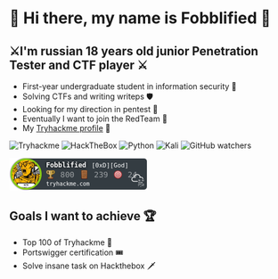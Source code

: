 # :raised_hands: Hi there, my name is Fobblified :raised_hands:

## :crossed_swords:I'm russian 18 years old junior Penetration Tester and CTF player :crossed_swords:

- First-year undergraduate student in information security :bookmark_tabs:
- Solving CTFs and writing writeps :shield:
- Looking for my direction in pentest :dart:
- Eventually I want to join the RedTeam :red_envelope:
- My [Tryhackme profile](https://tryhackme.com/p/Fobblified) :gem:

![Tryhackme](https://img.shields.io/badge/-TryHackMe-1a2332?style=flat-square&logo=Tryhackme)
![HackTheBox](https://img.shields.io/badge/-Hackthebox-1a2332?style=flat-square&logo=Hackthebox)
![Python](https://img.shields.io/badge/-Python-1a2332?style=flat-square&logo=python&logoColor=yellow)
![Kali](https://img.shields.io/badge/-Kali_linux-1a2332?style=flat-square&logo=kali-linux)
![GitHub watchers](https://img.shields.io/github/watchers/Fobblified/Fobblified?logo=Github&style=social)


![](https://github.com/fobblified/Fobblified/blob/main/Fobblified.png)

## Goals I want to achieve :trophy:
- Top 100 of Tryhackme :1st_place_medal:
- Portswigger certification :tickets:
- Solve insane task on Hackthebox :dagger:
